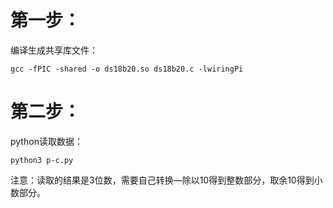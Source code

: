# 第一步：
 编译生成共享库文件： 
```
gcc -fPIC -shared -o ds18b20.so ds18b20.c -lwiringPi
```
# 第二步：
python读取数据：
```
python3 p-c.py
```
注意：读取的结果是3位数，需要自己转换—除以10得到整数部分，取余10得到小数部分。